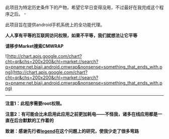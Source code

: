 此项目为特定历史条件下的产物，希望它早日变得没用，不过最好在我完成这个程序之后。 <sup>_</sup>

此项目旨在提供android手机系统上的全功能代理。

**人人享有平等的互联网访问权限，如果不平等，我们就想法让它平等**

**请移步Market搜索CMWRAP**

![http://chart.apis.google.com/chart?cht=qr&chs=200x200&chl=market://search?q=pname:net.biaji.android.cmwrap&nonsense=something_that_ends_with.png](http://chart.apis.google.com/chart?cht=qr&chs=200x200&chl=market://search?q=pname:net.biaji.android.cmwrap&nonsense=something_that_ends_with.png)


---


**注意1：此程序需要root权限。**

**注意2：有可能会比未启用此应用之前更加耗电——不怪我，诸多在线应用都是一直在后台默默的工作着的**

**致谢：感谢先行者[legend](http://www.ugia.cn/?p=116)在这个问题上的研究，使我少走了很多弯路**